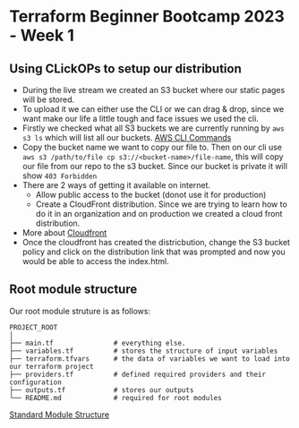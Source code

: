 # Terraform Beginner Bootcamp 2023 - Week 1

## Using CLickOPs to setup our distribution

- During the live stream we created an S3 bucket where our static pages will be stored. 
- To upload it we can either use the CLI or we can drag & drop, since we want make our life a little tough and face issues we used the cli. 
- Firstly we checked what all S3 buckets we are currently running by `aws s3 ls` which will list all our buckets. [AWS CLI Commands](https://docs.aws.amazon.com/cli/latest/reference/s3/)
- Copy the bucket name we want to copy our file to. Then on our cli use `aws s3 /path/to/file cp s3://<bucket-name>/file-name`, this will copy our file from our repo to the s3 bucket. Since our bucket is private it will show `403 Forbidden`
- There are 2 ways of getting it available on internet. 
    - Allow public access to the bucket (donot use it for production)
    - Create a CloudFront distribution. Since we are trying to learn how to do it in an organization and on production we created a cloud front distribution.     
- More about [Cloudfront](https://us-east-1.console.aws.amazon.com/cloudfront/v4/home?region=ap-south-1#/distributions)
- Once the cloudfront has created the districbution, change the S3 bucket policy and click on the distribution link that was prompted and now you would be able to access the index.html.

## Root module structure

Our root module struture is as follows: 
```
PROJECT_ROOT
│
├── main.tf               # everything else.
├── variables.tf          # stores the structure of input variables
├── terraform.tfvars      # the data of variables we want to load into our terraform project
├── providers.tf          # defined required providers and their configuration
├── outputs.tf            # stores our outputs
└── README.md             # required for root modules
```
[Standard Module Structure](https://developer.hashicorp.com/terraform/language/modules/develop/structure)
